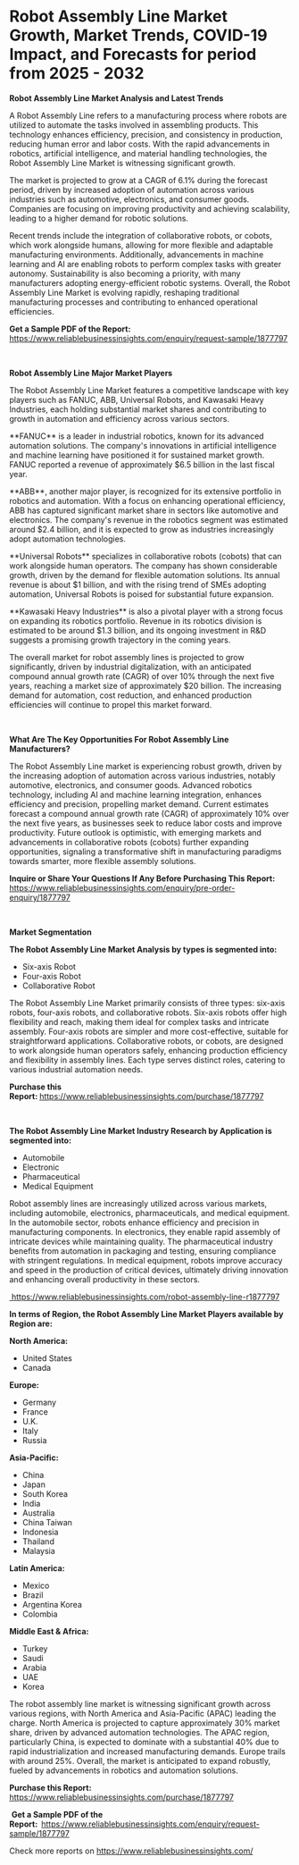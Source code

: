 <p><h1>Robot Assembly Line Market Growth, Market Trends, COVID-19 Impact, and Forecasts for period from 2025 - 2032</h1></p><p><strong>Robot Assembly Line Market Analysis and Latest Trends</strong></p>
<p><p>A Robot Assembly Line refers to a manufacturing process where robots are utilized to automate the tasks involved in assembling products. This technology enhances efficiency, precision, and consistency in production, reducing human error and labor costs. With the rapid advancements in robotics, artificial intelligence, and material handling technologies, the Robot Assembly Line Market is witnessing significant growth. </p><p>The market is projected to grow at a CAGR of 6.1% during the forecast period, driven by increased adoption of automation across various industries such as automotive, electronics, and consumer goods. Companies are focusing on improving productivity and achieving scalability, leading to a higher demand for robotic solutions. </p><p>Recent trends include the integration of collaborative robots, or cobots, which work alongside humans, allowing for more flexible and adaptable manufacturing environments. Additionally, advancements in machine learning and AI are enabling robots to perform complex tasks with greater autonomy. Sustainability is also becoming a priority, with many manufacturers adopting energy-efficient robotic systems. Overall, the Robot Assembly Line Market is evolving rapidly, reshaping traditional manufacturing processes and contributing to enhanced operational efficiencies.</p></p>
<p><strong>Get a Sample PDF of the Report:&nbsp;</strong> <a href="https://www.reliablebusinessinsights.com/enquiry/request-sample/1877797?utm_campaign=2190&utm_medium=2&utm_source=Github&utm_content=ia&utm_term=11042025&utm_id=robot-assembly-line">https://www.reliablebusinessinsights.com/enquiry/request-sample/1877797</a></p>
<p>&nbsp;</p>
<p><strong>Robot Assembly Line Major Market Players</strong></p>
<p><p>The Robot Assembly Line Market features a competitive landscape with key players such as FANUC, ABB, Universal Robots, and Kawasaki Heavy Industries, each holding substantial market shares and contributing to growth in automation and efficiency across various sectors.</p><p>**FANUC** is a leader in industrial robotics, known for its advanced automation solutions. The company's innovations in artificial intelligence and machine learning have positioned it for sustained market growth. FANUC reported a revenue of approximately $6.5 billion in the last fiscal year.</p><p>**ABB**, another major player, is recognized for its extensive portfolio in robotics and automation. With a focus on enhancing operational efficiency, ABB has captured significant market share in sectors like automotive and electronics. The company's revenue in the robotics segment was estimated around $2.4 billion, and it is expected to grow as industries increasingly adopt automation technologies.</p><p>**Universal Robots** specializes in collaborative robots (cobots) that can work alongside human operators. The company has shown considerable growth, driven by the demand for flexible automation solutions. Its annual revenue is about $1 billion, and with the rising trend of SMEs adopting automation, Universal Robots is poised for substantial future expansion.</p><p>**Kawasaki Heavy Industries** is also a pivotal player with a strong focus on expanding its robotics portfolio. Revenue in its robotics division is estimated to be around $1.3 billion, and its ongoing investment in R&D suggests a promising growth trajectory in the coming years.</p><p>The overall market for robot assembly lines is projected to grow significantly, driven by industrial digitalization, with an anticipated compound annual growth rate (CAGR) of over 10% through the next five years, reaching a market size of approximately $20 billion. The increasing demand for automation, cost reduction, and enhanced production efficiencies will continue to propel this market forward.</p></p>
<p>&nbsp;</p>
<p><strong>What Are The Key Opportunities For Robot Assembly Line Manufacturers?</strong></p>
<p><p>The Robot Assembly Line market is experiencing robust growth, driven by the increasing adoption of automation across various industries, notably automotive, electronics, and consumer goods. Advanced robotics technology, including AI and machine learning integration, enhances efficiency and precision, propelling market demand. Current estimates forecast a compound annual growth rate (CAGR) of approximately 10% over the next five years, as businesses seek to reduce labor costs and improve productivity. Future outlook is optimistic, with emerging markets and advancements in collaborative robots (cobots) further expanding opportunities, signaling a transformative shift in manufacturing paradigms towards smarter, more flexible assembly solutions.</p></p>
<p><strong>Inquire or Share Your Questions If Any Before Purchasing This Report:</strong> <a href="https://www.reliablebusinessinsights.com/enquiry/pre-order-enquiry/1877797?utm_campaign=2190&utm_medium=2&utm_source=Github&utm_content=ia&utm_term=11042025&utm_id=robot-assembly-line">https://www.reliablebusinessinsights.com/enquiry/pre-order-enquiry/1877797</a></p>
<p>&nbsp;</p>
<p><strong>Market Segmentation</strong></p>
<p><strong>The Robot Assembly Line Market Analysis by types is segmented into:</strong></p>
<p><ul><li>Six-axis Robot</li><li>Four-axis Robot</li><li>Collaborative Robot</li></ul></p>
<p><p>The Robot Assembly Line Market primarily consists of three types: six-axis robots, four-axis robots, and collaborative robots. Six-axis robots offer high flexibility and reach, making them ideal for complex tasks and intricate assembly. Four-axis robots are simpler and more cost-effective, suitable for straightforward applications. Collaborative robots, or cobots, are designed to work alongside human operators safely, enhancing production efficiency and flexibility in assembly lines. Each type serves distinct roles, catering to various industrial automation needs.</p></p>
<p><strong>Purchase this Report:&nbsp;</strong><a href="https://www.reliablebusinessinsights.com/purchase/1877797?utm_campaign=2190&utm_medium=2&utm_source=Github&utm_content=ia&utm_term=11042025&utm_id=robot-assembly-line">https://www.reliablebusinessinsights.com/purchase/1877797</a></p>
<p>&nbsp;</p>
<p><strong>The Robot Assembly Line Market Industry Research by Application is segmented into:</strong></p>
<p><ul><li>Automobile</li><li>Electronic</li><li>Pharmaceutical</li><li>Medical Equipment</li></ul></p>
<p><p>Robot assembly lines are increasingly utilized across various markets, including automobile, electronics, pharmaceuticals, and medical equipment. In the automobile sector, robots enhance efficiency and precision in manufacturing components. In electronics, they enable rapid assembly of intricate devices while maintaining quality. The pharmaceutical industry benefits from automation in packaging and testing, ensuring compliance with stringent regulations. In medical equipment, robots improve accuracy and speed in the production of critical devices, ultimately driving innovation and enhancing overall productivity in these sectors.</p></p>
<p><a href="https://www.reliablebusinessinsights.com/robot-assembly-line-r1877797?utm_campaign=2190&utm_medium=2&utm_source=Github&utm_content=ia&utm_term=11042025&utm_id=robot-assembly-line">&nbsp;https://www.reliablebusinessinsights.com/robot-assembly-line-r1877797</a></p>
<p><strong>In terms of Region, the Robot Assembly Line Market Players available by Region are:</strong></p>
<p>
    <p> <strong> North America: </strong>
        <ul>
            <li>United States</li>
            <li>Canada</li>
        </ul>
        </p> 
    <p> <strong> Europe: </strong>
        <ul>
            <li>Germany</li>
            <li>France</li>
            <li>U.K.</li>
            <li>Italy</li>
            <li>Russia</li>
        </ul>
        </p> 
    <p> <strong> Asia-Pacific: </strong>
        <ul>
            <li>China</li>
            <li>Japan</li>
            <li>South Korea</li>
            <li>India</li>
            <li>Australia</li>
            <li>China Taiwan</li>
            <li>Indonesia</li>
            <li>Thailand</li>
            <li>Malaysia</li>
        </ul>
        </p> 
    <p> <strong> Latin America: </strong>
        <ul>
            <li>Mexico</li>
            <li>Brazil</li>
            <li>Argentina Korea</li>
            <li>Colombia</li>
        </ul>
        </p> 
    <p> <strong> Middle East & Africa: </strong>
        <ul>
            <li>Turkey</li>
            <li>Saudi</li>
            <li>Arabia</li>
            <li>UAE</li>
            <li>Korea</li>
        </ul>
    </p>
    </p>
<p><p>The robot assembly line market is witnessing significant growth across various regions, with North America and Asia-Pacific (APAC) leading the charge. North America is projected to capture approximately 30% market share, driven by advanced automation technologies. The APAC region, particularly China, is expected to dominate with a substantial 40% due to rapid industrialization and increased manufacturing demands. Europe trails with around 25%. Overall, the market is anticipated to expand robustly, fueled by advancements in robotics and automation solutions.</p></p>
<p><strong>Purchase this Report: </strong><a href="https://www.reliablebusinessinsights.com/purchase/1877797?utm_campaign=2190&utm_medium=2&utm_source=Github&utm_content=ia&utm_term=11042025&utm_id=robot-assembly-line">https://www.reliablebusinessinsights.com/purchase/1877797</a></p>
<p>&nbsp;<strong>Get a Sample PDF of the Report:&nbsp;&nbsp;</strong><a href="https://www.reliablebusinessinsights.com/enquiry/request-sample/1877797?utm_campaign=2190&utm_medium=2&utm_source=Github&utm_content=ia&utm_term=11042025&utm_id=robot-assembly-line">https://www.reliablebusinessinsights.com/enquiry/request-sample/1877797</a></p>
<p><strong></strong></p>
<p>Check more reports on <a href="https://www.reliablebusinessinsights.com/?utm_campaign=2190&utm_medium=2&utm_source=Github&utm_content=ia&utm_term=11042025&utm_id=robot-assembly-line">https://www.reliablebusinessinsights.com/</a></p>